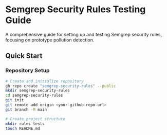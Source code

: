 # Semgrep Security Rules Testing Guide

A comprehensive guide for setting up and testing Semgrep security rules, focusing on prototype pollution detection.

## Quick Start

### Repository Setup

```bash
# Create and initialize repository
gh repo create "semgrep-security-rules" --public
mkdir semgrep-security-rules
cd semgrep-security-rules
git init
git remote add origin <your-github-repo-url>
git branch -M main

# Create project structure
mkdir rules tests
touch README.md
```
